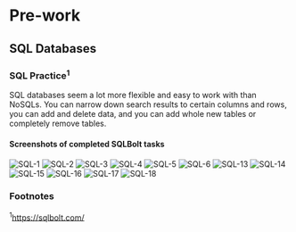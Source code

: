 # Pre-work

## SQL Databases

### SQL Practice<sup>1</sup>

SQL databases seem a lot more flexible and easy to work with than NoSQLs.  You can narrow down search results to certain columns and rows, you can add and delete data, and you can add whole new tables or completely remove tables.  

#### Screenshots of completed SQLBolt tasks

![SQL-1](/401/img/SQL-1.png)
![SQL-2](/401/img/SQL-2.png)
![SQL-3](/401/img/SQL-3.png)
![SQL-4](/401/img/SQL-4.png)
![SQL-5](/401/img/SQL-5.png)
![SQL-6](/401/img/SQL-6.png)
![SQL-13](/401/img/SQL-13.png)
![SQL-14](/401/img/SQL-14.png)
![SQL-15](/401/img/SQL-15.png)
![SQL-16](/401/img/SQL-16.png)
![SQL-17](/401/img/SQL-17.png)
![SQL-18](/401/img/SQL-18.png)

### Footnotes

<sup>1</sup>https://sqlbolt.com/